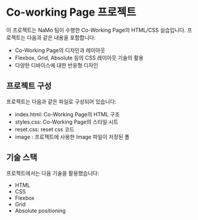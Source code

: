 # Co-working Page 프로젝트

이 프로젝트는 NaMo 팀이 수행한 Co-Working Page의 HTML/CSS 실습입니다. 프로젝트는 다음과 같은 내용을 포함합니다:

- Co-Working Page의 디자인과 레이아웃
- Flexbox, Grid, Absolute 등의 CSS 레이아웃 기술의 활용
- 다양한 디바이스에 대한 반응형 디자인

## 프로젝트 구성

프로젝트는 다음과 같은 파일로 구성되어 있습니다:

- index.html: Co-Working Page의 HTML 구조
- styles.css: Co-Working Page의 스타일 시트
- reset.css: reset css 코드
- image : 프로젝트에 사용한 Image 파일이 저장된 폴

## 기술 스택

프로젝트에서는 다음 기술을 활용했습니다:

- HTML
- CSS
- Flexbox
- Grid
- Absolute positioning

